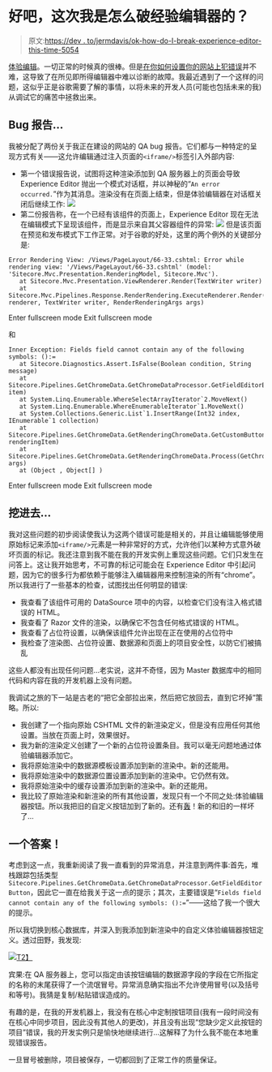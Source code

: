 # 好吧，这次我是怎么破经验编辑器的？

> 原文:[https://dev . to/jermdavis/ok-how-do-I-break-experience-editor-this-time-5054](https://dev.to/jermdavis/ok-how-did-i-break-experience-editor-this-time-5054)

[体验编辑](https://doc.sitecore.net/sitecore_experience_platform/content_authoring/the_editing_tools/the_experience_editor/the_experience_editor)。一切正常的时候真的很棒。但是[在你如何设置你的网站上犯错误](https://jermdavis.wordpress.com/2015/03/02/notes-on-an-annoying-misconfiguration/)并不难，这导致了在所见即所得编辑器中难以诊断的故障。我最近遇到了一个这样的问题，这似乎正是谷歌需要了解的事情，以将未来的开发人员(可能也包括未来的我)从调试它的痛苦中拯救出来。

## Bug 报告…

我被分配了两份关于我正在建设的网站的 QA bug 报告。它们都与一种特定的呈现方式有关——这允许编辑通过注入页面的`<iframe/>`标签引入外部内容:

*   第一个错误报告说，试图将这种渲染添加到 QA 服务器上的页面会导致 Experience Editor 抛出一个模式对话框，并以神秘的“`An error occurred.`”作为其消息。渲染没有在页面上结束，但是体验编辑器在对话框关闭后继续工作: [![](../Images/55ca3aa47ee79e10e3a0c29d279eb1e3.png)](https://jermdavis.files.wordpress.com/2018/09/firsterror.png)
*   第二份报告称，在一个已经有该组件的页面上，Experience Editor 现在无法在编辑模式下呈现该组件，而是显示来自其父容器组件的异常: [![](../Images/1794335536cf7bf96a0ad621735a9143.png)](https://jermdavis.files.wordpress.com/2018/09/seconderror.png) 但是该页面在预览和发布模式下工作正常。对于谷歌的好处，这里的两个例外的关键部分是:

```
Error Rendering View: /Views/PageLayout/66-33.cshtml: Error while rendering view: '/Views/PageLayout/66-33.cshtml' (model: 'Sitecore.Mvc.Presentation.RenderingModel, Sitecore.Mvc').
   at Sitecore.Mvc.Presentation.ViewRenderer.Render(TextWriter writer)
   at Sitecore.Mvc.Pipelines.Response.RenderRendering.ExecuteRenderer.Render(Renderer renderer, TextWriter writer, RenderRenderingArgs args) 
```

Enter fullscreen mode Exit fullscreen mode

和

```
Inner Exception: Fields field cannot contain any of the following symbols: ():=
   at Sitecore.Diagnostics.Assert.IsFalse(Boolean condition, String message)
   at Sitecore.Pipelines.GetChromeData.GetChromeDataProcessor.GetFieldEditorButton(Item item)
   at System.Linq.Enumerable.WhereSelectArrayIterator`2.MoveNext()
   at System.Linq.Enumerable.WhereEnumerableIterator`1.MoveNext()
   at System.Collections.Generic.List`1.InsertRange(Int32 index, IEnumerable`1 collection)
   at Sitecore.Pipelines.GetChromeData.GetRenderingChromeData.GetCustomButtons(RenderingItem renderingItem)
   at Sitecore.Pipelines.GetChromeData.GetRenderingChromeData.Process(GetChromeDataArgs args)
   at (Object , Object[] ) 
```

Enter fullscreen mode Exit fullscreen mode

## 挖进去…

我对这些问题的初步阅读使我认为这两个错误可能是相关的，并且让编辑能够使用原始标记来添加`<iframe/>`元素是一种非常好的方式，允许他们以某种方式意外破坏页面的标记。我还注意到我不能在我的开发实例上重现这些问题。它们只发生在问答上。这让我开始思考，不可靠的标记可能会在 Experience Editor 中引起问题，因为它的很多行为都依赖于能够注入编辑器用来控制渲染的所有“chrome”。所以我进行了一些基本的检查，试图找出任何明显的错误:

*   我查看了该组件可用的 DataSource 项中的内容，以检查它们没有注入格式错误的 HTML。
*   我查看了 Razor 文件的渲染，以确保它不包含任何格式错误的 HTML。
*   我查看了占位符设置，以确保该组件允许出现在正在使用的占位符中
*   我检查了渲染图、占位符设置、数据源和页面上的项目安全性，以防它们被搞乱

这些人都没有出现任何问题…老实说，这并不奇怪，因为 Master 数据库中的相同代码和内容在我的开发机器上没有问题。

我调试之旅的下一站是古老的“把它全部拉出来，然后把它放回去，直到它坏掉”策略。所以:

*   我创建了一个指向原始 CSHTML 文件的新渲染定义，但是没有应用任何其他设置。当放在页面上时，效果很好。
*   我为新的渲染定义创建了一个新的占位符设置条目。我可以毫无问题地通过体验编辑器添加它。
*   我将原始渲染中的数据源模板设置添加到新的渲染中。新的还能用。
*   我将原始渲染中的数据源位置设置添加到新的渲染中。它仍然有效。
*   我将原始渲染中的缓存设置添加到新的渲染中。新的还能用。
*   我比较了原始渲染和新渲染的所有其他设置，发现只有一个不同之处:体验编辑器按钮。所以我把旧的自定义按钮加到了新的。还有[轰](https://media.giphy.com/media/d0NnEG1WnnXqg/giphy.gif)！新的和旧的一样坏了…

## 一个答案！

考虑到这一点，我重新阅读了我一直看到的异常消息，并注意到两件事:首先，堆栈跟踪包括类型`Sitecore.Pipelines.GetChromeData.GetChromeDataProcessor.GetFieldEditorButton`，因此它一直在给我关于这一点的提示；其次，主要错误是“`Fields field cannot contain any of the following symbols: ():=`”——这给了我一个很大的提示。

所以我切换到核心数据库，并深入到我添加到新渲染中的自定义体验编辑器按钮定义。透过田野，我发现:

[![](../Images/bb2766df5491ed12c193535bc066f0fb.png)T2】](https://jermdavis.files.wordpress.com/2018/09/fieldissue.png)

宾果:在 QA 服务器上，您可以指定由该按钮编辑的数据源字段的字段在它所指定的名称的末尾获得了一个流氓冒号。异常消息确实指出不允许使用冒号(以及括号和等号)。我猜是复制/粘贴错误造成的。

有趣的是，在我的开发机器上，我没有在核心中定制按钮项目(我有一段时间没有在核心中同步项目，因此没有其他人的更改)，并且没有出现“您缺少定义此按钮的项目”错误，我的开发实例只是愉快地继续进行…这解释了为什么我不能在本地重现错误报告。

一旦冒号被删除，项目被保存，一切都回到了正常工作的质量保证。